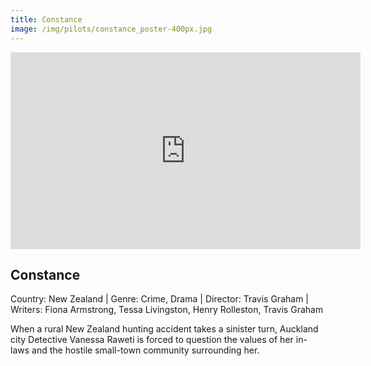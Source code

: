 ```yaml
---
title: Constance
image: /img/pilots/constance_poster-400px.jpg
---
```


<iframe width="560" height="315" src= "https://player.vimeo.com/video/418234038" frameborder="0" allow="accelerometer; autoplay; encrypted-media; gyroscope; picture-in-picture" allowfullscreen></iframe>

## Constance
Country: New Zealand | Genre: Crime, Drama | Director: Travis Graham | Writers: Fiona Armstrong, Tessa Livingston, Henry Rolleston, Travis Graham

When a rural New Zealand hunting accident takes a sinister turn, Auckland city Detective Vanessa Raweti is forced to question the values of her in-laws and the hostile small-town community surrounding her.